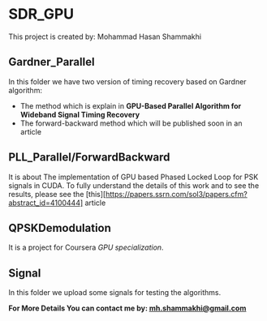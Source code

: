 # SDR_GPU
This project is created by: Mohammad Hasan Shammakhi

## Gardner_Parallel
In this folder we have two version of timing recovery based on Gardner algorithm:
  - The method which is explain in **GPU-Based Parallel Algorithm for Wideband Signal Timing Recovery**
  - The forward-backward method which will be published soon in an article

## PLL_Parallel/ForwardBackward
It is about The implementation of GPU based Phased Locked Loop for PSK signals in CUDA.
To fully understand the details of this work and to see the results, please see the [this][https://papers.ssrn.com/sol3/papers.cfm?abstract_id=4100444] article

## QPSKDemodulation
It is a project for Coursera *GPU specialization*.

## Signal

In this folder we upload some signals for testing the algorithms.

**For More Details You can contact me by: <ins>mh.shammakhi@gmail.com</ins>**
